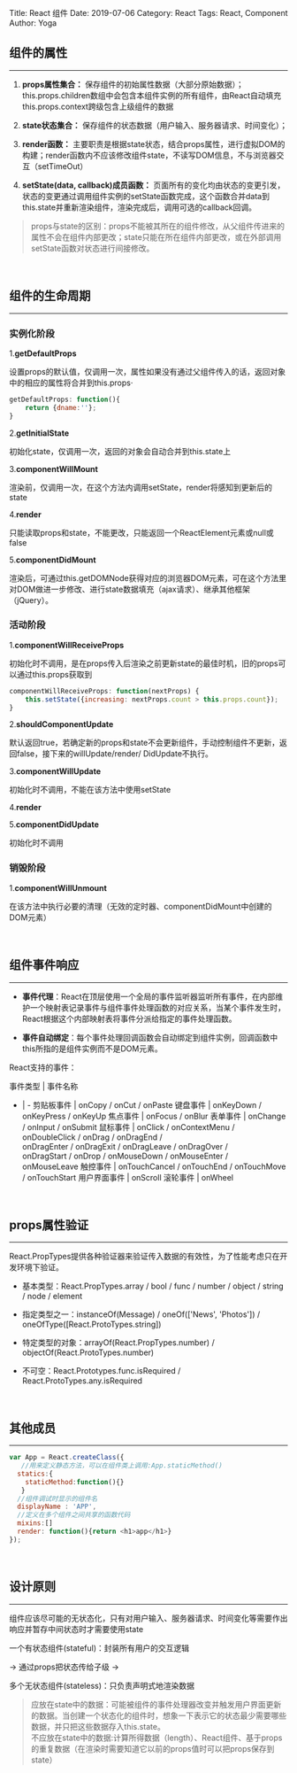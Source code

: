 Title: React 组件
Date: 2019-07-06
Category: React
Tags: React, Component
Author: Yoga

## 组件的属性
___


1. **props属性集合：** 保存组件的初始属性数据（大部分原始数据）；
<br> this.props.children数组中会包含本组件实例的所有组件，由React自动填充
<br> this.props.context跨级包含上级组件的数据

2. **state状态集合：** 保存组件的状态数据（用户输入、服务器请求、时间变化）；

3. **render函数：** 主要职责是根据state状态，结合props属性，进行虚拟DOM的构建；render函数内不应该修改组件state，不读写DOM信息，不与浏览器交互（setTimeOut）

4. **setState(data, callback)成员函数：** 页面所有的变化均由状态的变更引发，状态的变更通过调用组件实例的setState函数完成，这个函数合并data到this.state并重新渲染组件，渲染完成后，调用可选的callback回调。


> props与state的区别：props不能被其所在的组件修改，从父组件传进来的属性不会在组件内部更改；state只能在所在组件内部更改，或在外部调用setState函数对状态进行间接修改。

<br>

## 组件的生命周期
___

### 实例化阶段

1.**getDefaultProps**

设置props的默认值，仅调用一次，属性如果没有通过父组件传入的话，返回对象中的相应的属性将合并到this.props·
```javascript
getDefaultProps: function(){
    return {dname:''};
}
```

2.**getInitialState**

初始化state，仅调用一次，返回的对象会自动合并到this.state上

3.**componentWillMount**

渲染前，仅调用一次，在这个方法内调用setState，render将感知到更新后的state

4.**render**

只能读取props和state，不能更改，只能返回一个ReactElement元素或null或false

5.**componentDidMount**

渲染后，可通过this.getDOMNode获得对应的浏览器DOM元素，可在这个方法里对DOM做进一步修改、进行state数据填充（ajax请求）、继承其他框架（jQuery）。

### 活动阶段
1.**componentWillReceiveProps**

初始化时不调用，是在props传入后渲染之前更新state的最佳时机，旧的props可以通过this.props获取到

```javascript
componentWillReceiveProps: function(nextProps) {
    this.setState({increasing: nextProps.count > this.props.count});
}
```

2.**shouldComponentUpdate**

默认返回true，若确定新的props和state不会更新组件，手动控制组件不更新，返回false，接下来的willUpdate/render/ DidUpdate不执行。

3.**componentWillUpdate**
	
初始化时不调用，不能在该方法中使用setState

4.**render**

5.**componentDidUpdate**
	
初始化时不调用

### 销毁阶段
1.**componentWillUnmount**

在该方法中执行必要的清理（无效的定时器、componentDidMount中创建的DOM元素）

<br>

## 组件事件响应
___

* **事件代理**：React在顶层使用一个全局的事件监听器监听所有事件，在内部维护一个映射表记录事件与组件事件处理函数的对应关系，当某个事件发生时，React根据这个内部映射表将事件分派给指定的事件处理函数。

* **事件自动绑定**：每个事件处理回调函数会自动绑定到组件实例，回调函数中this所指的是组件实例而不是DOM元素。

React支持的事件：

事件类型 | 事件名称
- | -
剪贴板事件 | onCopy / onCut / onPaste 
键盘事件 | onKeyDown / onKeyPress / onKeyUp
焦点事件 | onFocus / onBlur
表单事件 | onChange / onInput / onSubmit
鼠标事件 | onClick / onContextMenu / onDoubleClick / onDrag / onDragEnd / <br> onDragEnter / onDragExit / onDragLeave / onDragOver / <br> onDragStart / onDrop / onMouseDown / onMouseEnter /  <br>  onMouseLeave
触控事件 | onTouchCancel / onTouchEnd / onTouchMove / onTouchStart
用户界面事件 | onScroll
滚轮事件 | onWheel


<br>

## props属性验证
___
React.PropTypes提供各种验证器来验证传入数据的有效性，为了性能考虑只在开发环境下验证。

* 基本类型：React.PropTypes.array / bool / func / number / object / string / node / element

* 指定类型之一：instanceOf(Message) / oneOf(['News', 'Photos']) / oneOfType([React.ProtoTypes.string])

* 特定类型的对象：arrayOf(React.PropTypes.number) / objectOf(React.ProtoTypes.number)

* 不可空：React.Prototypes.func.isRequired / React.ProtoTypes.any.isRequired

<br>

## 其他成员
___

```javascript 
var App = React.createClass({​
   //用来定义静态方法，可以在组件类上调用:App.staticMethod()
  statics:{
    staticMethod:function(){}
   }
  //组件调试时显示的组件名
  displayName : 'APP',
  //定义在多个组件之间共享的函数代码
  mixins:[]
  render: function(){return <h1>app</h1>}
});
```

<br>

## 设计原则

___

组件应该尽可能的无状态化，只有对用户输入、服务器请求、时间变化等需要作出响应并暂存中间状态时才需要使用state

一个有状态组件(stateful)：封装所有用户的交互逻辑

-> 通过props把状态传给子级 ->

多个无状态组件(stateless)：只负责声明式地渲染数据

> 应放在state中的数据：可能被组件的事件处理器改变并触发用户界面更新的数据。当创建一个状态化的组件时，想象一下表示它的状态最少需要哪些数据，并只把这些数据存入this.state。<br>
不应放在state中的数据:计算所得数据（length）、React组件、基于props的重复数据（在渲染时需要知道它以前的props值时可以把props保存到state）